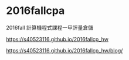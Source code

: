 # 2016fallcpa
2016fall 計算機程式課程一甲評量倉儲

https://s40523116.github.io/2016fallcp_hw

https://s40523116.github.io/2016fallcp_hw/blog/

